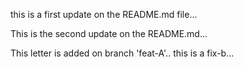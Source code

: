 this is a first update on the README.md file...

This is the second update on the README.md...

This letter is added on branch 'feat-A'..
this is a fix-b...
